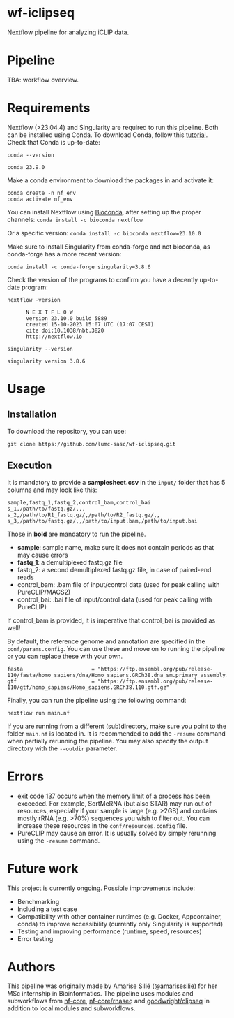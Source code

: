 # wf-iclipseq
Nextflow pipeline for analyzing iCLIP data.

# Pipeline
TBA: workflow overview.

# Requirements
Nextflow (>23.04.4) and Singularity are required to run this pipeline. Both can be installed using Conda. To download Conda, follow this [tutorial](https://docs.conda.io/projects/conda/en/latest/user-guide/install/linux.html). Check that Conda is up-to-date:

`conda --version`

```plaintext
conda 23.9.0
```

Make a conda environment to download the packages in and activate it:
```
conda create -n nf_env
conda activate nf_env
```

You can install Nextflow using [Bioconda](https://bioconda.github.io/), after setting up the proper channels: `conda install -c bioconda nextflow`

Or a specific version: `conda install -c bioconda nextflow=23.10.0`

Make sure to install Singularity from conda-forge and not bioconda, as conda-forge has a more recent version:

`conda install -c conda-forge singularity=3.8.6`

Check the version of the programs to confirm you have a decently up-to-date program:

`nextflow -version`

```plaintext
      N E X T F L O W
      version 23.10.0 build 5889
      created 15-10-2023 15:07 UTC (17:07 CEST)
      cite doi:10.1038/nbt.3820
      http://nextflow.io
```

`singularity --version`

```plaintext
singularity version 3.8.6
```

# Usage
## Installation
To download the repository, you can use:

```
git clone https://github.com/lumc-sasc/wf-iclipseq.git
```
## Execution
It is mandatory to provide a **samplesheet.csv** in the `input/` folder that has 5 columns and may look like this:

```
sample,fastq_1,fastq_2,control_bam,control_bai
s_1,/path/to/fastq.gz/,,,
s_2,/path/to/R1_fastq.gz/,/path/to/R2_fastq.gz/,,
s_3,/path/to/fastq.gz/,,/path/to/input.bam,/path/to/input.bai
```
Those in **bold** are mandatory to run the pipeline.
- **sample**: sample name, make sure it does not contain periods as that may cause errors
- **fastq_1**: a demultiplexed fastq.gz file
- fastq_2: a second demultiplexed fastq.gz file, in case of paired-end reads
- control_bam: .bam file of input/control data (used for peak calling with PureCLIP/MACS2)
- control_bai: .bai file of input/control data (used for peak calling with PureCLIP)

If control_bam is provided, it is imperative that control_bai is provided as well!

By default, the reference genome and annotation are specified in the `conf/params.config`. You can use these and move on to running the pipeline or you can replace these with your own.
```
fasta                      = "https://ftp.ensembl.org/pub/release-110/fasta/homo_sapiens/dna/Homo_sapiens.GRCh38.dna_sm.primary_assembly.fa.gz"
gtf                        = "https://ftp.ensembl.org/pub/release-110/gtf/homo_sapiens/Homo_sapiens.GRCh38.110.gtf.gz"
```

Finally, you can run the pipeline using the following command:
```
nextflow run main.nf
```
If you are running from a different (sub)directory, make sure you point to the folder `main.nf` is located in. It is recommended to add the `-resume` command when partially rerunning the pipeline. You may also specify the output directory with the `--outdir` parameter.

# Errors
- exit code 137 occurs when the memory limit of a process has been exceeded. For example, SortMeRNA (but also STAR) may run out of resources, especially if your sample is large (e.g. >2GB) and contains mostly rRNA (e.g. >70%) sequences you wish to filter out. You can increase these resources in the `conf/resources.config` file.
- PureCLIP may cause an error. It is usually solved by simply rerunning using the `-resume` command.

# Future work
This project is currently ongoing. Possible improvements include:

- Benchmarking
- Including a test case
- Compatibility with other container runtimes (e.g. Docker, Appcontainer, conda) to improve accessibility (currently only Singularity is supported)
- Testing and improving performance (runtime, speed, resources)
- Error testing

# Authors
This pipeline was originally made by Amarise Silié ([@amarisesilie](https://github.com/amarisesilie)) for her MSc internship in Bioinformatics. The pipeline uses modules and subworkflows from [nf-core](https://github.com/nf-core/modules), [nf-core/rnaseq](https://github.com/nf-core/rnaseq) and [goodwright/clipseq](https://github.com/goodwright/clipseq) in addition to local modules and subworkflows.
